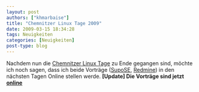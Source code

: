```yaml
---
layout: post
authors: ["khmarbaise"]
title: "Chemnitzer Linux Tage 2009"
date: 2009-03-15 18:34:28
tags: Neuigkeiten
categories: [Neuigkeiten]
post-type: blog
---
```

Nachdem nun die <a href="http://chemnitzer.linux-tage.de/2009/info/">Chemnitzer Linux Tage</a> zu Ende gegangen sind, möchte ich noch sagen, dass ich beide Vorträge (<a href="http://chemnitzer.linux-tage.de/2009/service/linux-nacht.html">SupoSE</a>, <a href="http://chemnitzer.linux-tage.de/2009/vortraege/detail.html?idx=92">Redmine</a>) in den nächsten Tagen Online stellen werde.
<strong>[Update] Die Vorträge sind jetzt <a href="http://www.soebes.de/public/lectures.de.html">online</a></strong>
